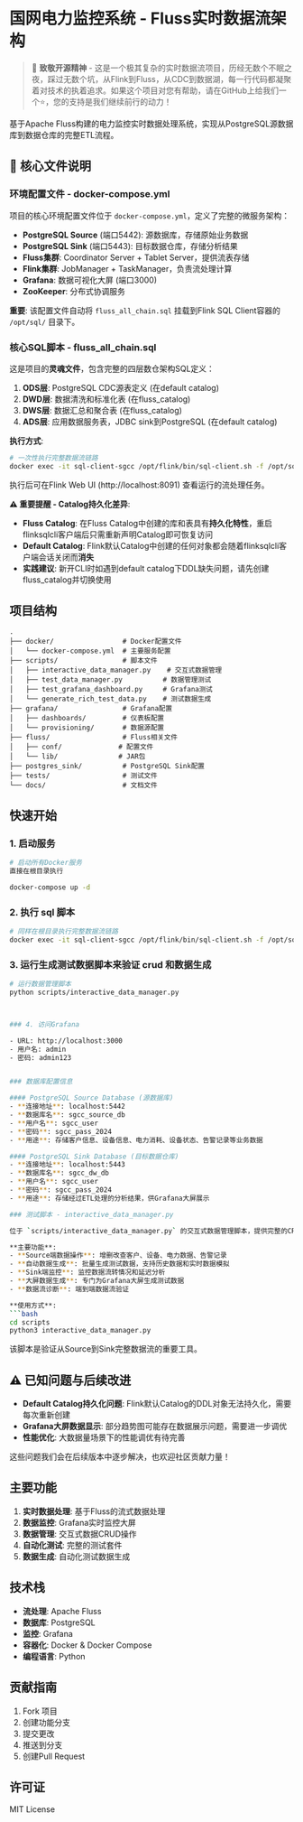 # 国网电力监控系统 - Fluss实时数据流架构

> 🚀 **致敬开源精神** - 这是一个极其复杂的实时数据流项目，历经无数个不眠之夜，踩过无数个坑，从Flink到Fluss，从CDC到数据湖，每一行代码都凝聚着对技术的执着追求。如果这个项目对您有帮助，请在GitHub上给我们一个⭐，您的支持是我们继续前行的动力！

基于Apache Fluss构建的电力监控实时数据处理系统，实现从PostgreSQL源数据库到数据仓库的完整ETL流程。

## 🔧 核心文件说明

### 环境配置文件 - docker-compose.yml

项目的核心环境配置文件位于 `docker-compose.yml`，定义了完整的微服务架构：

- **PostgreSQL Source** (端口5442): 源数据库，存储原始业务数据
- **PostgreSQL Sink** (端口5443): 目标数据仓库，存储分析结果
- **Fluss集群**: Coordinator Server + Tablet Server，提供流表存储
- **Flink集群**: JobManager + TaskManager，负责流处理计算
- **Grafana**: 数据可视化大屏 (端口3000)
- **ZooKeeper**: 分布式协调服务

**重要**: 该配置文件自动将 `fluss_all_chain.sql` 挂载到Flink SQL Client容器的 `/opt/sql/` 目录下。

### 核心SQL脚本 - fluss_all_chain.sql

这是项目的**灵魂文件**，包含完整的四层数仓架构SQL定义：

1. **ODS层**: PostgreSQL CDC源表定义 (在default catalog)
2. **DWD层**: 数据清洗和标准化表 (在fluss_catalog)
3. **DWS层**: 数据汇总和聚合表 (在fluss_catalog)
4. **ADS层**: 应用数据服务表，JDBC sink到PostgreSQL (在default catalog)

**执行方式**:
```bash
# 一次性执行完整数据流链路
docker exec -it sql-client-sgcc /opt/flink/bin/sql-client.sh -f /opt/sql/fluss_all_chain.sql
```

执行后可在Flink Web UI (http://localhost:8091) 查看运行的流处理任务。

**⚠️ 重要提醒 - Catalog持久化差异**:
- **Fluss Catalog**: 在Fluss Catalog中创建的库和表具有**持久化特性**，重启flinksqlcli客户端后只需重新声明Catalog即可恢复访问
- **Default Catalog**: Flink默认Catalog中创建的任何对象都会随着flinksqlcli客户端会话关闭而**消失**
- **实践建议**: 新开CLI时如遇到default catalog下DDL缺失问题，请先创建fluss_catalog并切换使用

## 项目结构

```
.
├── docker/                 # Docker配置文件
│   └── docker-compose.yml  # 主要服务配置
├── scripts/                # 脚本文件
│   ├── interactive_data_manager.py    # 交互式数据管理
│   ├── test_data_manager.py          # 数据管理测试
│   ├── test_grafana_dashboard.py     # Grafana测试
│   └── generate_rich_test_data.py    # 测试数据生成
├── grafana/                # Grafana配置
│   ├── dashboards/         # 仪表板配置
│   └── provisioning/       # 数据源配置
├── fluss/                  # Fluss相关文件
│   ├── conf/              # 配置文件
│   └── lib/               # JAR包
├── postgres_sink/          # PostgreSQL Sink配置
├── tests/                  # 测试文件
└── docs/                   # 文档文件
```

## 快速开始

### 1. 启动服务

```bash
# 启动所有Docker服务
直接在根目录执行

docker-compose up -d
```

### 2. 执行 sql 脚本

```bash
# 同样在根目录执行完整数据流链路
docker exec -it sql-client-sgcc /opt/flink/bin/sql-client.sh -f /opt/sql/fluss_all_chain.sql
```

### 3. 运行生成测试数据脚本来验证 crud 和数据生成

```bash
# 运行数据管理脚本
python scripts/interactive_data_manager.py



### 4. 访问Grafana

- URL: http://localhost:3000
- 用户名: admin
- 密码: admin123


### 数据库配置信息

#### PostgreSQL Source Database (源数据库)
- **连接地址**: localhost:5442
- **数据库名**: sgcc_source_db
- **用户名**: sgcc_user
- **密码**: sgcc_pass_2024
- **用途**: 存储客户信息、设备信息、电力消耗、设备状态、告警记录等业务数据

#### PostgreSQL Sink Database (目标数据仓库)
- **连接地址**: localhost:5443
- **数据库名**: sgcc_dw_db
- **用户名**: sgcc_user
- **密码**: sgcc_pass_2024
- **用途**: 存储经过ETL处理的分析结果，供Grafana大屏展示

### 测试脚本 - interactive_data_manager.py

位于 `scripts/interactive_data_manager.py` 的交互式数据管理脚本，提供完整的CRUD测试功能：

**主要功能**:
- **Source端数据操作**: 增删改查客户、设备、电力数据、告警记录
- **自动数据生成**: 批量生成测试数据，支持历史数据和实时数据模拟
- **Sink端监控**: 监控数据流转情况和延迟分析
- **大屏数据生成**: 专门为Grafana大屏生成测试数据
- **数据流诊断**: 端到端数据流验证

**使用方式**:
```bash
cd scripts
python3 interactive_data_manager.py
```

该脚本是验证从Source到Sink完整数据流的重要工具。

## ⚠️ 已知问题与后续改进

- **Default Catalog持久化问题**: Flink默认Catalog的DDL对象无法持久化，需要每次重新创建
- **Grafana大屏数据显示**: 部分趋势图可能存在数据展示问题，需要进一步调优
- **性能优化**: 大数据量场景下的性能调优有待完善

这些问题我们会在后续版本中逐步解决，也欢迎社区贡献力量！

## 主要功能

1. **实时数据处理**: 基于Fluss的流式数据处理
2. **数据监控**: Grafana实时监控大屏
3. **数据管理**: 交互式数据CRUD操作
4. **自动化测试**: 完整的测试套件
5. **数据生成**: 自动化测试数据生成

## 技术栈

- **流处理**: Apache Fluss
- **数据库**: PostgreSQL
- **监控**: Grafana
- **容器化**: Docker & Docker Compose
- **编程语言**: Python

## 贡献指南

1. Fork 项目
2. 创建功能分支
3. 提交更改
4. 推送到分支
5. 创建Pull Request

## 许可证

MIT License